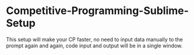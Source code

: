 # Competitive-Programming-Sublime-Setup
This setup will make your CP faster, no need to input data manually to the prompt again and again, code input and output will be in a single window.
